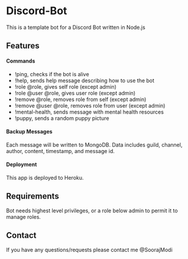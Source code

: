# Discord-Bot

This is a template bot for a Discord Bot written in Node.js

## Features

#### Commands
- !ping, checks if the bot is alive
- !help, sends help message describing how to use the bot
- !role @role, gives self role (except admin)
- !role @user @role, gives user role (except admin)
- !remove @role, removes role from self (except admin)
- !remove @user @role, removes role from user (except admin)
- !mental-health, sends message with mental health resources
- !puppy, sends a random puppy picture

#### Backup Messages

Each message will be written to MongoDB. Data includes guild, channel, author, content, timestamp, and message id. 

#### Deployment

This app is deployed to Heroku.

## Requirements

Bot needs highest level privileges, or a role below admin to permit it to manage roles.

## Contact

If you have any questions/requests please contact me @SoorajModi
